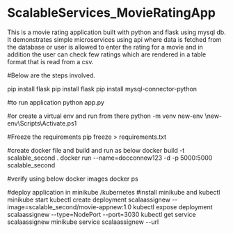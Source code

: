 # ScalableServices_MovieRatingApp

This is a movie rating application built with python and flask using mysql db. It demonstrates simple microservices using api where data is fetched from the database
or user is allowed to enter the rating for a movie and in addition the user can check few ratings which are rendered in a table format that is read from a csv.

#Below are the steps involved. 

pip install flask
pip install flask
pip install mysql-connector-python

#to run application 
python app.py 

#or create a virtual env and run from there
python -m venv new-env
\new-env\Scripts\Activate.ps1

#Freeze the requirements 
pip freeze > requirements.txt

#create docker file and build and run as below
docker build -t scalable_second .
docker run --name=docconnew123 -d -p 5000:5000 scalable_second 

#verify using below
docker images
docker ps

#deploy application in minikube /kubernetes 
#install minikube and kubectl
minikube start
kubectl create deployment scalaassignew --image=scalable_second/movie-appnew:1.0
kubectl expose deployment scalaassignew --type=NodePort --port=3030
kubectl get service scalaassignew
minikube service scalaassignew --url


